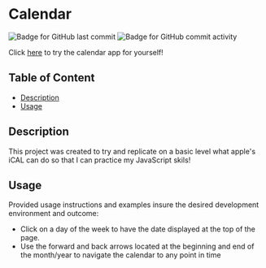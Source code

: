 # Calendar

![Badge for GitHub last commit](https://img.shields.io/github/last-commit/Harrison-Reich/Practice?style=flat&logo=appveyor) ![Badge for GitHub commit activity](https://img.shields.io/github/commit-activity/w/Harrison-Reich/practiceStuff?color=purple)

Click [here](https://harrison-reich.github.io/Calendar/) to try the calendar app for yourself!
  
  ## Table of Content

  - [Description](#description)
  - [Usage](#usage)


  ## Description
  This project was created to try and replicate on a basic level what apple's iCAL can do so that I can practice my JavaScript skils!


  ## Usage
  Provided usage instructions and examples insure the desired development environment and outcome:
    
  - Click on a day of the week to have the date displayed at the top of the page.
  - Use the forward and back arrows located at the beginning and end of the month/year
    to navigate the calendar to any point in time
